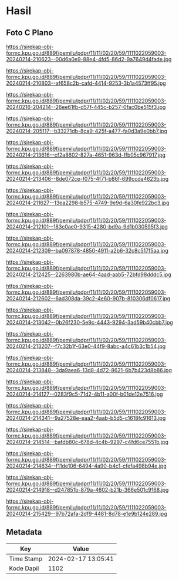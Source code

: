 # Hasil

## Foto C Plano

https://sirekap-obj-formc.kpu.go.id/889f/pemilu/pdpr/11/11/02/20/59/1111022059003-20240214-210623--00d6a0e9-88e4-4fd5-86d2-9a7649d4fade.jpg

https://sirekap-obj-formc.kpu.go.id/889f/pemilu/pdpr/11/11/02/20/59/1111022059003-20240214-210803--af658c2b-cafd-4414-9253-3b1a4573ff95.jpg

https://sirekap-obj-formc.kpu.go.id/889f/pemilu/pdpr/11/11/02/20/59/1111022059003-20240216-204214--26ee61fb-d57f-445c-b257-0fac0be515f3.jpg

https://sirekap-obj-formc.kpu.go.id/889f/pemilu/pdpr/11/11/02/20/59/1111022059003-20240214-205117--b33271db-8ca9-425f-a477-fa0d3a9e0bb7.jpg

https://sirekap-obj-formc.kpu.go.id/889f/pemilu/pdpr/11/11/02/20/59/1111022059003-20240214-213616--cf2a8602-827a-4651-963d-ffb05c967917.jpg

https://sirekap-obj-formc.kpu.go.id/889f/pemilu/pdpr/11/11/02/20/59/1111022059003-20240214-213406--8de072ce-f075-4f71-b86f-699ccda4623b.jpg

https://sirekap-obj-formc.kpu.go.id/889f/pemilu/pdpr/11/11/02/20/59/1111022059003-20240214-211627--13ea2298-b575-4749-9e9d-6a30fe922bc3.jpg

https://sirekap-obj-formc.kpu.go.id/889f/pemilu/pdpr/11/11/02/20/59/1111022059003-20240214-212101--183c0ae0-9315-4280-bd9a-9d1b030595f3.jpg

https://sirekap-obj-formc.kpu.go.id/889f/pemilu/pdpr/11/11/02/20/59/1111022059003-20240214-212309--ba097878-4850-4911-a2b6-32c8c517f5aa.jpg

https://sirekap-obj-formc.kpu.go.id/889f/pemilu/pdpr/11/11/02/20/59/1111022059003-20240214-212425--2263980b-ae64-4aad-aab5-72bfd98dddc5.jpg

https://sirekap-obj-formc.kpu.go.id/889f/pemilu/pdpr/11/11/02/20/59/1111022059003-20240214-212602--6ad308da-39c2-4e60-907b-810306df0617.jpg

https://sirekap-obj-formc.kpu.go.id/889f/pemilu/pdpr/11/11/02/20/59/1111022059003-20240214-213042--0b26f230-5e9c-4443-9294-3ad59b40cbb7.jpg

https://sirekap-obj-formc.kpu.go.id/889f/pemilu/pdpr/11/11/02/20/59/1111022059003-20240214-213207--f7c32b1f-63e0-44f9-8abc-a4c61b3c1b54.jpg

https://sirekap-obj-formc.kpu.go.id/889f/pemilu/pdpr/11/11/02/20/59/1111022059003-20240214-213848--3da9aea6-13d8-4d72-8621-6b7b423d8b86.jpg

https://sirekap-obj-formc.kpu.go.id/889f/pemilu/pdpr/11/11/02/20/59/1111022059003-20240214-214127--0283f9c5-71d2-4b11-a00f-b01de12e7516.jpg

https://sirekap-obj-formc.kpu.go.id/889f/pemilu/pdpr/11/11/02/20/59/1111022059003-20240214-214341--9a27528e-eaa2-4aab-b5d5-c1618fc91613.jpg

https://sirekap-obj-formc.kpu.go.id/889f/pemilu/pdpr/11/11/02/20/59/1111022059003-20240214-214514--bafdb80c-678d-4c4b-9297-c4fd6ce7551b.jpg

https://sirekap-obj-formc.kpu.go.id/889f/pemilu/pdpr/11/11/02/20/59/1111022059003-20240214-214634--f11de106-6494-4a90-b4c1-cfefa498b94e.jpg

https://sirekap-obj-formc.kpu.go.id/889f/pemilu/pdpr/11/11/02/20/59/1111022059003-20240214-214918--d247851b-879a-4602-b21b-366e501c9168.jpg

https://sirekap-obj-formc.kpu.go.id/889f/pemilu/pdpr/11/11/02/20/59/1111022059003-20240214-215429--97b72afa-2df9-4481-8d78-e1e9b124e289.jpg


## Metadata

| Key        | Value               |
| ---------- | ------------------- |
| Time Stamp | 2024-02-17 13:05:41 |
| Kode Dapil | 1102                |



